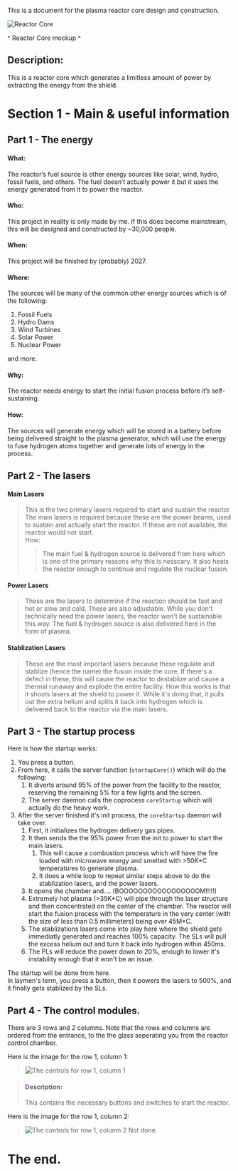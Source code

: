 This is a document for the plasma reactor core design and construction.

![Reactor Core](/image/pcore.jpeg "Reactor Core")

^ Reactor Core mockup ^

## Description:

This is a reactor core which generates a limitless amount of power by extracting the energy from the shield.

# Section 1 - Main & useful information
## Part 1 - The energy
#### What:

The reactor’s fuel source is other energy sources like solar, wind, hydro, fossil fuels, and others. The fuel doesn’t actually power it but it uses the energy generated from it to power the reactor.

#### Who:

This project in reality is only made by me.
If this does become mainstream, this will be designed and constructed by ~30,000 people.

#### When:

This project will be finished by (probably) 2027.

#### Where:

The sources will be many of the common other energy sources which is of the following:
1. Fossil Fuels
1. Hydro Dams
1. Wind Turbines
1. Solar Power
1. Nuclear Power

and more.

#### Why:

The reactor needs energy to start the initial fusion process before it’s self-sustaining.

#### How:
The sources will generate energy which will be stored in a battery before being delivered straight to the plasma generator, which will use the energy to fuse hydrogen atoms together and generate lots of energy in the process.

## Part 2 - The lasers

#### Main Lasers
>This is the two primary lasers required to start and sustain the reactor.
>The main lasers is required because these are the power beams, used to sustain and actually start the reactor.
>If these are not available, the reactor would not start.  
>How:
>>The main fuel & hydrogen source is delivered from here which is one of the primary reasons why this is nesscary.
>>It also heats the reactor enough to continue and regulate the nuclear fusion.

#### Power Lasers
>These are the lasers to determine if the reaction should be fast and hot or slow and cold. These are also adjustable.
>While you don't technically need the power lasers, the reactor won't be sustainable this way.
>The fuel & hydrogen source is also delivered here in the form of plasma.

#### Stablization Lasers
>These are the most important lasers because these regulate and stablize (hence the name) the fusion inside the core.
>If there's a defect in these, this will cause the reactor to destablize and cause a thermal runaway and explode the entire facility.
>How this works is that it shoots lasers at the shield to power it. While it's doing that, it pulls out the extra helium and splits it back into hydrogen which is delivered back to the reactor via the main lasers.

## Part 3 - The startup process
Here is how the startup works:
1. You press a button.
1. From here, it calls the server function (`startupCore()`) which will do the following:
    1. It diverts around 95% of the power from the facility to the reactor, reserving the remaining 5% for a few lights and the screen.
    1. The server daemon calls the coprocess `coreStartup` which will actually do the heavy work.
1. After the server finished it's init process, the `coreStartup` daemon will take over.
    1. First, it initializes the hydrogen delivery gas pipes.
    1. It then sends the the 95% power from the init to power to start the main lasers.
        1. This will cause a combustion process which will have the fire loaded with microwave energy and smelted with >50K*C temperatures to generate plasma.
        1. It does a while loop to repeat similar steps above to do the stablization lasers, and the power lasers.
    1. It opens the chamber and.... (BOOOOOOOOOOOOOOOOOM!!!!!)
    1. Extremely hot plasma (>35K\*C) will pipe through the laser structure and then concentrated on the center of the chamber. The reactor will start the fusion process with the temperature in the very center (with the size of less than 0.5 millimeters) being over 45M\*C.
    1. The stablizations lasers come into play here where the shield gets immediatly generated and reaches 100% capacity. The SLs will pull the excess helium out and turn it back into hydrogen within 450ms.
    1. The PLs will reduce the power down to 20%, enough to lower it's instability enough that it won't be an issue.

The startup will be done from here.  
In laymen's term, you press a button, then it powers the lasers to 500%, and it finally gets stablized by the SLs.

## Part 4 - The control modules.
There are 3 rows and 2 columns.
Note that the rows and columns are ordered from the entrance, to the the glass seperating you from the reactor control chamber.

Here is the image for the row 1, column 1:
>![The controls for row 1, column 1](/image/ctrl_modules/r1-c1.jpg "The controls for row 1, column 1")

>#### Description:
>This contains the necessary buttons and switches to start the reactor.

Here is the image for the row 1, column 2:
>![The controls for row 1, column 2](/image/ctrl_modules/r1-c2.jpeg "The controls for row 1, column 2")
Not done.

# The end.